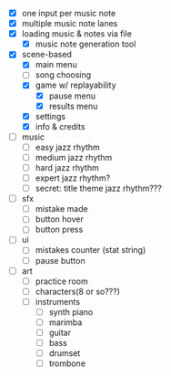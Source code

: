 - [x] one input per music note
- [x] multiple music note lanes
- [x] loading music & notes via file
    - [x] music note generation tool
- [x] scene-based
    - [x] main menu
    - [ ] song choosing
    - [x] game w/ replayability
        - [x] pause menu
        - [x] results menu
    - [x] settings
    - [x] info & credits
- [ ] music
    - [ ] easy jazz rhythm
    - [ ] medium jazz rhythm
    - [ ] hard jazz rhythm
    - [ ] expert jazz rhythm?
    - [ ] secret: title theme jazz rhythm???
- [ ] sfx
    - [ ] mistake made
    - [ ] button hover
    - [ ] button press
- [ ] ui
    - [ ] mistakes counter (stat string)
    - [ ] pause button

- [ ] art
    - [ ] practice room
    - [ ] characters(8 or so???)
    - [ ] instruments
        - [ ] synth piano
        - [ ] marimba
        - [ ] guitar
        - [ ] bass
        - [ ] drumset
        - [ ] trombone